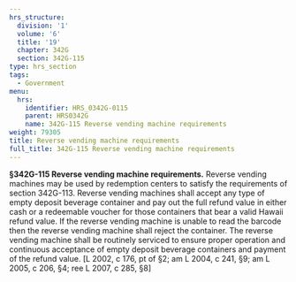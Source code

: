 ```yaml
---
hrs_structure:
  division: '1'
  volume: '6'
  title: '19'
  chapter: 342G
  section: 342G-115
type: hrs_section
tags:
  - Government
menu:
  hrs:
    identifier: HRS_0342G-0115
    parent: HRS0342G
    name: 342G-115 Reverse vending machine requirements
weight: 79305
title: Reverse vending machine requirements
full_title: 342G-115 Reverse vending machine requirements
---
```

**§342G-115 Reverse vending machine requirements.** Reverse vending machines may be used by redemption centers to satisfy the requirements of section 342G-113\. Reverse vending machines shall accept any type of empty deposit beverage container and pay out the full refund value in either cash or a redeemable voucher for those containers that bear a valid Hawaii refund value. If the reverse vending machine is unable to read the barcode then the reverse vending machine shall reject the container. The reverse vending machine shall be routinely serviced to ensure proper operation and continuous acceptance of empty deposit beverage containers and payment of the refund value. [L 2002, c 176, pt of §2; am L 2004, c 241, §9; am L 2005, c 206, §4; ree L 2007, c 285, §8]